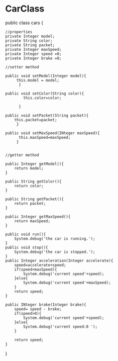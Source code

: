 # CarClass

public class cars {

    //properties
    private Integer model;
    private String color;
    private String packet;
    private Integer maxSpeed;
    private Integer speed =0;
    private Integer brake =0;
    
    //setter method
    
    public void setModel(Integer model){
         this.model = model;
          }
    
    public void setColor(String color){
            this.color=color;
     
          }
    
    public void setPacket(String packet){
        this.packet=packet;
         }
    
    public void setMaxSpeed(INteger maxSpeed){
          this.maxSpeed=maxSpeed;
         }
    
    
    //getter method
   
    public Integer getModel(){
        return model;
    }
    
    public String getColor(){
        return color;
    }
    
    public String getPacket(){
        return packet;
    }
    
    public Integer getMaxSpeed(){
        return maxSpeed;
    }
    
    public void run(){
        System.debug('the car is running.');
    }
    public void stop(){
        System.debug('the car is stopped.');
    }
    public Integer acceleration(Integer accelerate){
        speed=accelerate+speed;
        if(speed<maxSpeed){
            System.debug('current speed'+speed);
        }else{
            System.debug('current speed'+maxSpeed);
        }
        return speed;
    }

    public INteger brake(Integer brake){
        speed= speed - brake;
        if(speed>0){
            System.debug('current speed'+speed);
        }else{
            System.debug('current speed:0 ');
        }
        
        return speed;
    }
}
